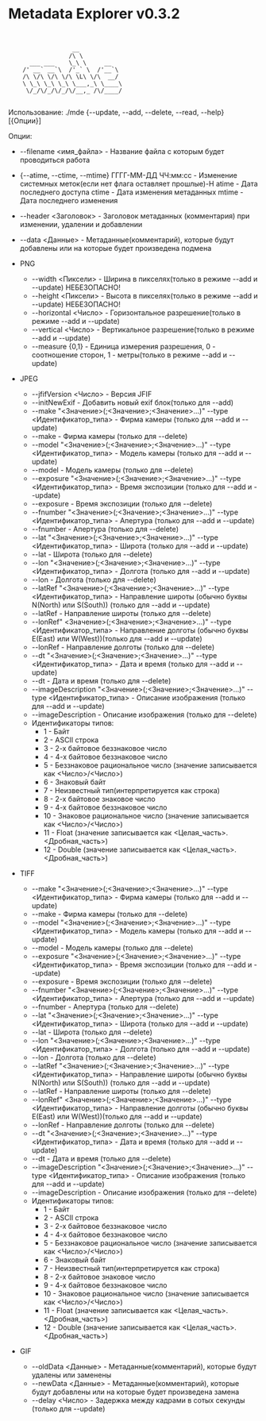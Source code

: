 # Metadata Explorer v0.3.2
```plaintext


	              __            
	             /\ \           
	  ___ ___    \_\ \     __   
	/' __` __`\  /'_` \  /'__`\ 
	/\ \/\ \/\ \/\ \L\ \/\  __/ 
	\ \_\ \_\ \_\ \___,_\ \____\
	 \/_/\/_/\/_/\/__,_ /\/____/


```
Использование: ./mde {--update, --add, --delete, --read, --help} \[{Опции}\]

Опции: 
- --filename <имя_файла> - Название файла с которым будет проводиться работа 
- {--atime, --ctime, --mtime} ГГГГ-ММ-ДД ЧЧ:мм:сс - Изменение системных меток(если нет флага оставляет прошлые)-H
	 atime - Дата последнего доступа 
	 ctime - Дата изменения метаданных 
	 mtime - Дата последнего изменения 
- --header <Заголовок> - Заголовок метаданных (комментария) при изменении, удалении и добавлении 
- --data <Данные> - Метаданные(комментарий), которые будут добавлены или на которые будет произведена подмена

- PNG
	- --width <Пиксели> - Ширина в пикселях(только в режиме --add и --update) НЕБЕЗОПАСНО!
	- --height <Пиксели> - Высота в пикселях(только в режиме --add и --update) НЕБЕЗОПАСНО!
	- --horizontal <Число> - Горизонтальное разрешение(только в режиме --add и --update)
	- --vertical <Число> - Вертикальное разрешение(только в режиме --add и --update)
	- --measure {0,1} - Единица измерения разрешения, 0 - соотношение сторон, 1 - метры(только в режиме --add и --update)

- JPEG
	- --jfifVersion <Число> - Версия JFIF
	- --initNewExif - Добавить новый exif блок(только для --add)
	- --make "<Значение>(;<Значение>;<Значение>...)" --type <Идентификатор_типа> - Фирма камеры (только для --add и --update)
	- --make - Фирма камеры (только для --delete)
	- --model "<Значение>(;<Значение>;<Значение>...)" --type <Идентификатор_типа> - Модель камеры (только для --add и --update)
	- --model - Модель камеры (только для --delete)
	- --exposure "<Значение>(;<Значение>;<Значение>...)" --type <Идентификатор_типа> - Время экспозиции (только для --add и --update)
	- --exposure - Время экспозиции (только для --delete)
	- --fnumber "<Значение>(;<Значение>;<Значение>...)" --type <Идентификатор_типа> - Апертура (только для --add и --update)
	- --fnumber - Апертура (только для --delete)
	- --lat "<Значение>(;<Значение>;<Значение>...)" --type <Идентификатор_типа> - Широта (только для --add и --update)
	- --lat - Широта (только для --delete)
	- --lon "<Значение>(;<Значение>;<Значение>...)" --type <Идентификатор_типа> - Долгота (только для --add и --update)
	- --lon - Долгота (только для --delete)
	- --latRef "<Значение>(;<Значение>;<Значение>...)" --type <Идентификатор_типа> - Направление широты (обычно буквы N(North) или S(South)) (только для --add и --update)
	- --latRef - Направление широты (только для --delete)
	- --lonRef" <Значение>(;<Значение>;<Значение>...)" --type <Идентификатор_типа> - Направление долготы (обычно буквы E(East) или W(West))(только для --add и --update)
	- --lonRef - Направление долготы (только для --delete)
	- --dt "<Значение>(;<Значение>;<Значение>...)" --type <Идентификатор_типа> - Дата и время (только для --add и --update)
	- --dt - Дата и время (только для --delete)
	- --imageDescription "<Значение>(;<Значение>;<Значение>...)" --type <Идентификатор_типа> - Описание изображения (только для --add и --update)
	- --imageDescription - Описание изображения (только для --delete)
	- Идентификаторы типов:
		- 1 - Байт
		- 2 - ASCII строка
		- 3 - 2-х байтовое беззнаковое число
		- 4 - 4-х байтовое беззнаковое число
		- 5 - Беззнаковое рациональное число (значение записывается как <Число>/<Число>)
		- 6 - Знаковый байт
		- 7 - Неизвестный тип(интерпретируется как строка)
		- 8 - 2-х байтовое знаковое число
		- 9 - 4-х байтовое беззнаковое число
		- 10 - Знаковое рациональное число (значение записывается как <Число>/<Число>)
		- 11 - Float (значение записывается как <Целая_часть>.<Дробная_часть>)
		- 12 - Double (значение записывается как <Целая_часть>.<Дробная_часть>)
- TIFF
	- --make "<Значение>(;<Значение>;<Значение>...)" --type <Идентификатор_типа> - Фирма камеры (только для --add и --update)
	- --make - Фирма камеры (только для --delete)
	- --model "<Значение>(;<Значение>;<Значение>...)" --type <Идентификатор_типа> - Модель камеры (только для --add и --update)
	- --model - Модель камеры (только для --delete)
	- --exposure "<Значение>(;<Значение>;<Значение>...)" --type <Идентификатор_типа> - Время экспозиции (только для --add и --update)
	- --exposure - Время экспозиции (только для --delete)
	- --fnumber "<Значение>(;<Значение>;<Значение>...)" --type <Идентификатор_типа> - Апертура (только для --add и --update)
	- --fnumber - Апертура (только для --delete)
	- --lat "<Значение>(;<Значение>;<Значение>...)" --type <Идентификатор_типа> - Широта (только для --add и --update)
	- --lat - Широта (только для --delete)
	- --lon "<Значение>(;<Значение>;<Значение>...)" --type <Идентификатор_типа> - Долгота (только для --add и --update)
	- --lon - Долгота (только для --delete)
	- --latRef "<Значение>(;<Значение>;<Значение>...)" --type <Идентификатор_типа> - Направление широты (обычно буквы N(North) или S(South)) (только для --add и --update)
	- --latRef - Направление широты (только для --delete)
	- --lonRef" <Значение>(;<Значение>;<Значение>...)" --type <Идентификатор_типа> - Направление долготы (обычно буквы E(East) или W(West))(только для --add и --update)
	- --lonRef - Направление долготы (только для --delete)
	- --dt "<Значение>(;<Значение>;<Значение>...)" --type <Идентификатор_типа> - Дата и время (только для --add и --update)
	- --dt - Дата и время (только для --delete)
	- --imageDescription "<Значение>(;<Значение>;<Значение>...)" --type <Идентификатор_типа> - Описание изображения (только для --add и --update)
	- --imageDescription - Описание изображения (только для --delete)
	- Идентификаторы типов:
		- 1 - Байт
		- 2 - ASCII строка
		- 3 - 2-х байтовое беззнаковое число
		- 4 - 4-х байтовое беззнаковое число
		- 5 - Беззнаковое рациональное число (значение записывается как <Число>/<Число>)
		- 6 - Знаковый байт
		- 7 - Неизвестный тип(интерпретируется как строка)
		- 8 - 2-х байтовое знаковое число
		- 9 - 4-х байтовое беззнаковое число
		- 10 - Знаковое рациональное число (значение записывается как <Число>/<Число>)
		- 11 - Float (значение записывается как <Целая_часть>.<Дробная_часть>)
		- 12 - Double (значение записывается как <Целая_часть>.<Дробная_часть>)

- GIF
	- --oldData <Данные> - Метаданные(комментарий), которые будут удалены или заменены
	- --newData <Данные> - Метаданные(комментарий), которые будут добавлены или на которые будет произведена замена
	- --delay <Число> - Задержка между кадрами в сотых секунды (только для --update)

